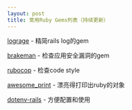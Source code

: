```yaml
---
layout: post
title: 常用Ruby Gems列表（持续更新）
---
```

[lograge](https://github.com/roidrage/lograge) - 精简rails log的gem

[brakeman](http://brakemanscanner.org/) - 检查应用安全漏洞的gem

[rubocop](https://github.com/bbatsov/rubocop) - 检查code style

[awesome_print](https://github.com/michaeldv/awesome_print) - 漂亮得打印出ruby的对象

[dotenv-rails](https://github.com/bkeepers/dotenv) - 方便配置和使用
